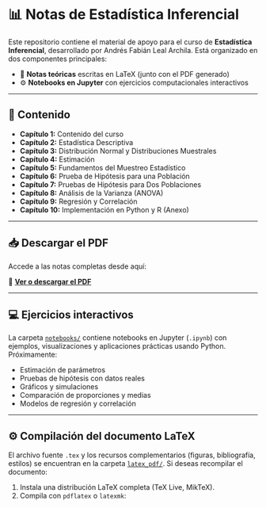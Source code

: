 # 📊 Notas de Estadística Inferencial

Este repositorio contiene el material de apoyo para el curso de **Estadística Inferencial**, desarrollado por Andrés Fabián Leal Archila. Está organizado en dos componentes principales:

- 📘 **Notas teóricas** escritas en LaTeX (junto con el PDF generado)
- ⚙️ **Notebooks en Jupyter** con ejercicios computacionales interactivos

---

## 📄 Contenido

- **Capítulo 1:** Contenido del curso
- **Capítulo 2:** Estadística Descriptiva
- **Capítulo 3:** Distribución Normal y Distribuciones Muestrales
- **Capítulo 4:** Estimación
- **Capítulo 5:** Fundamentos del Muestreo Estadístico
- **Capítulo 6:** Prueba de Hipótesis para una Población
- **Capítulo 7:** Pruebas de Hipótesis para Dos Poblaciones
- **Capítulo 8:** Análisis de la Varianza (ANOVA)
- **Capítulo 9:** Regresión y Correlación
- **Capítulo 10:** Implementación en Python y R (Anexo)

---

## 📥 Descargar el PDF

Accede a las notas completas desde aquí:

📘 **[Ver o descargar el PDF](https://github.com/anfalear/notasestinferencial/blob/main/latex_pdf/anfalearnotasestadistica.pdf)**

---

## 💻 Ejercicios interactivos

La carpeta [`notebooks/`](notebooks/) contiene notebooks en Jupyter (`.ipynb`) con ejemplos, visualizaciones y aplicaciones prácticas usando Python. Próximamente:

- Estimación de parámetros
- Pruebas de hipótesis con datos reales
- Gráficos y simulaciones
- Comparación de proporciones y medias
- Modelos de regresión y correlación

---

## ⚙️ Compilación del documento LaTeX

El archivo fuente `.tex` y los recursos complementarios (figuras, bibliografía, estilos) se encuentran en la carpeta [`latex_pdf/`](latex_pdf/). Si deseas recompilar el documento:

1. Instala una distribución LaTeX completa (TeX Live, MikTeX).
2. Compila con `pdflatex` o `latexmk`:



